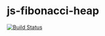 # js-fibonacci-heap

[![Build Status](http://img.shields.io/travis/Tyriar/js-fibonacci-heap.svg?style=flat)](http://travis-ci.org/Tyriar/js-fibonacci-heap)
